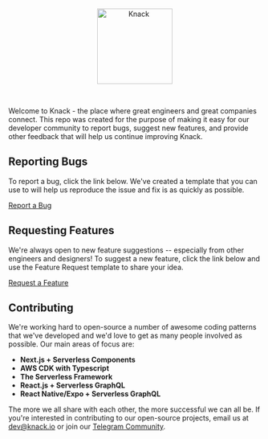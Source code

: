 <br />
<p align="center">
  <img src="https://knack-assets-prod.s3.amazonaws.com/images/knack-logo.png" width="150" title="Knack">
</p>
<br />


Welcome to Knack - the place where great engineers and great companies connect. This repo was created for the purpose of making it easy for our developer community to report bugs, suggest new features, and provide other feedback that will help us continue improving Knack.

## Reporting Bugs

To report a bug, click the link below. We've created a template that you can use to will help us reproduce the issue and fix is as quickly as possible.

[Report a Bug](https://github.com/knackio/issues/issues/new?assignees=leroyjware&labels=bug&template=bug-report.md&title=%5BBUG%5D)

## Requesting Features

We're always open to new feature suggestions -- especially from other engineers and designers! To suggest a new feature, click the link below and use the Feature Request template to share your idea.

[Request a Feature](https://github.com/knackio/issues/issues/new?assignees=leroyjware&labels=feature&template=feature-request.md&title=%5BFEATURE+REQUEST%5D)

## Contributing

We're working hard to open-source a number of awesome coding patterns that we've developed and we'd love to get as many people involved as possible. Our main areas of focus are:

* **Next.js + Serverless Components**
* **AWS CDK with Typescript**
* **The Serverless Framework**
* **React.js + Serverless GraphQL**
* **React Native/Expo + Serverless GraphQL**

The more we all share with each other, the more successful we can all be. If you're interested in contributing to our open-source projects, email us at [dev@knack.io](mailto:dev@knack.io) or join our [Telegram Community](https://t.me/knackio).
